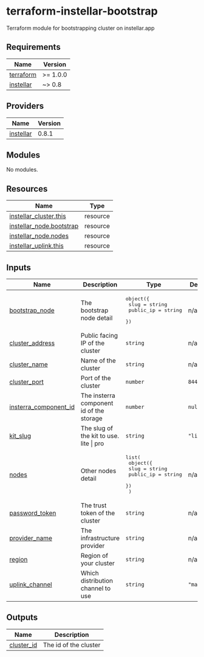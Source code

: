 # terraform-instellar-bootstrap
Terraform module for bootstrapping cluster on instellar.app

<!-- BEGIN_TF_DOCS -->
## Requirements

| Name | Version |
|------|---------|
| <a name="requirement_terraform"></a> [terraform](#requirement\_terraform) | >= 1.0.0 |
| <a name="requirement_instellar"></a> [instellar](#requirement\_instellar) | ~> 0.8 |

## Providers

| Name | Version |
|------|---------|
| <a name="provider_instellar"></a> [instellar](#provider\_instellar) | 0.8.1 |

## Modules

No modules.

## Resources

| Name | Type |
|------|------|
| [instellar_cluster.this](https://registry.terraform.io/providers/upmaru/instellar/latest/docs/resources/cluster) | resource |
| [instellar_node.bootstrap](https://registry.terraform.io/providers/upmaru/instellar/latest/docs/resources/node) | resource |
| [instellar_node.nodes](https://registry.terraform.io/providers/upmaru/instellar/latest/docs/resources/node) | resource |
| [instellar_uplink.this](https://registry.terraform.io/providers/upmaru/instellar/latest/docs/resources/uplink) | resource |

## Inputs

| Name | Description | Type | Default | Required |
|------|-------------|------|---------|:--------:|
| <a name="input_bootstrap_node"></a> [bootstrap\_node](#input\_bootstrap\_node) | The bootstrap node detail | <pre>object({<br>    slug      = string<br>    public_ip = string<br>  })</pre> | n/a | yes |
| <a name="input_cluster_address"></a> [cluster\_address](#input\_cluster\_address) | Public facing IP of the cluster | `string` | n/a | yes |
| <a name="input_cluster_name"></a> [cluster\_name](#input\_cluster\_name) | Name of the cluster | `string` | n/a | yes |
| <a name="input_cluster_port"></a> [cluster\_port](#input\_cluster\_port) | Port of the cluster | `number` | `8443` | no |
| <a name="input_insterra_component_id"></a> [insterra\_component\_id](#input\_insterra\_component\_id) | The insterra component id of the storage | `number` | `null` | no |
| <a name="input_kit_slug"></a> [kit\_slug](#input\_kit\_slug) | The slug of the kit to use. lite \| pro | `string` | `"lite"` | no |
| <a name="input_nodes"></a> [nodes](#input\_nodes) | Other nodes detail | <pre>list(<br>    object({<br>      slug      = string<br>      public_ip = string<br>    })<br>  )</pre> | n/a | yes |
| <a name="input_password_token"></a> [password\_token](#input\_password\_token) | The trust token of the cluster | `string` | n/a | yes |
| <a name="input_provider_name"></a> [provider\_name](#input\_provider\_name) | The infrastructure provider | `string` | n/a | yes |
| <a name="input_region"></a> [region](#input\_region) | Region of your cluster | `string` | n/a | yes |
| <a name="input_uplink_channel"></a> [uplink\_channel](#input\_uplink\_channel) | Which distribution channel to use | `string` | `"master"` | no |

## Outputs

| Name | Description |
|------|-------------|
| <a name="output_cluster_id"></a> [cluster\_id](#output\_cluster\_id) | The id of the cluster |
<!-- END_TF_DOCS -->